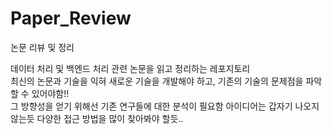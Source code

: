 # Paper_Review
논문 리뷰 및 정리

데이터 처리 및 백엔드 처리 관련 논문을 읽고 정리하는 레포지토리  
최신의 논문과 기술을 익혀 새로운 기술을 개발해야 하고, 기존의 기술의 문제점을 파악할 수 있어야함!!  
그 방향성을 얻기 위해선 기존 연구들에 대한 분석이 필요함
아이디어는 갑자기 나오지 않는듯 다양한 접근 방법을 많이 찾아봐야 할듯..

